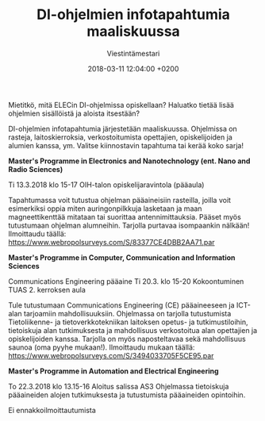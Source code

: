﻿---
layout: post
title: DI-ohjelmien infotapahtumia maaliskuussa
date: 2018-03-11 12:04:00 +0200
language: fin
author: Viestintämestari
categories: opinnot aalto
---
Mietitkö, mitä ELECin DI-ohjelmissa opiskellaan? Haluatko tietää lisää ohjelmien sisällöistä ja aloista itsestään?

DI-ohjelmien infotapahtumia järjestetään maaliskuussa. Ohjelmissa on rasteja, laitoskierroksia, verkostoitumista opettajien, opiskelijoiden ja alumien kanssa, ym. Valitse kiinnostavin tapahtuma tai kerää koko sarja!

**Master's Programme in Electronics and Nanotechnology (ent. Nano and Radio Sciences)**

Ti 13.3.2018 klo 15-17
OIH-talon opiskelijaravintola (pääaula)

Tapahtumassa voit tutustua ohjelman pääaineisiin rasteilla, joilla voit esimerkiksi oppia miten auringonpilkkuja lasketaan ja maan magneettikenttää mitataan tai suorittaa antennimittauksia. Pääset myös tutustumaan ohjelman alumneihin. Tarjolla purtavaa isompaankin nälkään! Ilmoittaudu täällä: <https://www.webropolsurveys.com/S/83377CE4DBB2AA71.par>


**Master's Programme in Computer, Communication and Information Sciences**

Communications Engineering pääaine
Ti 20.3. klo 15-20
Kokoontuminen TUAS 2. kerroksen aula

Tule tutustumaan Communications Engineering (CE) pääaineeseen ja ICT-alan tarjoamiin mahdollisuuksiin. Ohjelmassa on tarjolla tutustumista Tietoliikenne- ja tietoverkkotekniikan laitoksen opetus- ja tutkimustiloihin, tietoiskuja alan tutkimuksesta ja mahdollisuus verkostoitua alan opettajien ja opiskelijoiden kanssa. Tarjolla on myös naposteltavaa sekä mahdollisuus saunoa (oma pyyhe mukaan!). Ilmoittaudu mukaan täällä: <https://www.webropolsurveys.com/S/3494033705F5CE95.par>
 

**Master's Programme in Automation and Electrical Engineering**

To 22.3.2018 klo 13.15-16
Aloitus salissa AS3
Ohjelmassa tietoiskuja pääaineiden alojen tutkimuksesta ja tutustumista pääaineiden opintoihin.

Ei ennakkoilmoittautumista